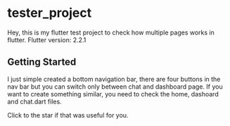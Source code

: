 # tester_project

Hey, this is my flutter test project to check how multiple pages works in flutter.
Flutter version: 2.2.1

## Getting Started

I just simple created a bottom navigation bar, there are four buttons in the nav bar but you can switch only between chat and dashboard page.
If you want to create something similar, you need to check the home, dashoard and chat.dart files.

Click to the star if that was useful for you.
